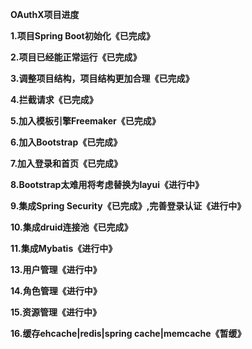 **OAuthX项目进度**

**1.项目Spring Boot初始化《已完成》**

**2.项目已经能正常运行《已完成》**

**3.调整项目结构，项目结构更加合理《已完成》**

**4.拦截请求《已完成》**

**5.加入模板引擎Freemaker《已完成》**

**6.加入Bootstrap《已完成》**

**7.加入登录和首页《已完成》**

**8.Bootstrap太难用将考虑替换为layui《进行中》**

**9.集成Spring Security《已完成》,完善登录认证《进行中》**

**10.集成druid连接池《已完成》**

**11.集成Mybatis《进行中》**

**13.用户管理《进行中》**

**14.角色管理《进行中》**

**15.资源管理《进行中》**

**16.缓存ehcache|redis|spring cache|memcache《暂缓》**
